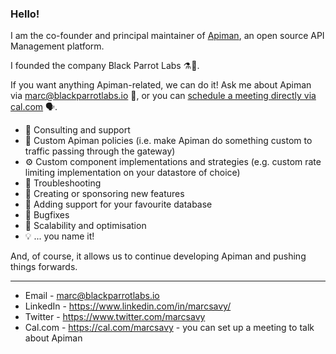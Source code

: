 ### Hello!

I am the co-founder and principal maintainer of [Apiman](https://www.github.com/apiman/apiman), an open source API Management platform.

I founded the company Black Parrot Labs ⚗️🦜.

If you want anything Apiman-related, we can do it! Ask me about Apiman via marc@blackparrotlabs.io 💬, or you can [schedule a meeting directly via cal.com](https://cal.com/marcsavy) 🗣️.

* 💼 Consulting and support
* 👷 Custom Apiman policies (i.e. make Apiman do something custom to traffic passing through the gateway)
* ⚙️ Custom component implementations and strategies (e.g. custom rate limiting implementation on your datastore of choice)
* 🔎 Troubleshooting
* 🌱 Creating or sponsoring new features
* 💾 Adding support for your favourite database
* 🐛 Bugfixes
* 🚀 Scalability and optimisation 
* 💡 ... you name it!

And, of course, it allows us to continue developing Apiman and pushing things forwards.

----

* Email - marc@blackparrotlabs.io
* LinkedIn - https://www.linkedin.com/in/marcsavy/
* Twitter - https://www.twitter.com/marcsavy
* Cal.com - https://cal.com/marcsavy - you can set up a meeting to talk about Apiman
